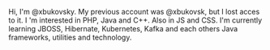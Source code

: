 Hi, I'm @xbukovsky. My previous account was @xbukovsk, but I lost acces to it.
I 'm interested in PHP, Java and C++. Also in JS and CSS.
I'm currently learning JBOSS, Hibernate, Kubernetes, Kafka and each others Java frameworks, utilities and technology.

<!---
xbukovsky/xbukovsky is a ✨ special ✨ repository because its `README.md` (this file) appears on your GitHub profile.
You can click the Preview link to take a look at your changes.
--->
